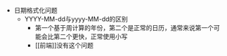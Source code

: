 - 日期格式化问题
	- YYYY-MM-dd与yyyy-MM-dd的区别
		- 第一个基于周计算的年份，第二个是正常的日历，通常来说第一个可能会比第二个更快，正常使用小写
		- [[前端]]没有这个问题